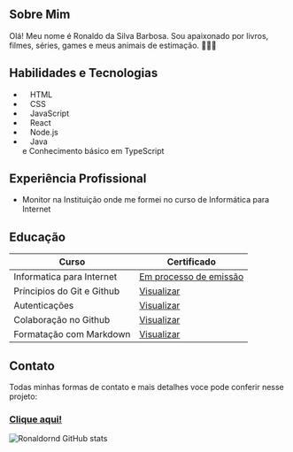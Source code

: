 ## Sobre Mim
Olá! Meu nome é Ronaldo da Silva Barbosa. 
Sou apaixonado por livros, filmes, séries, games e meus animais de estimação. 🐶🤍😺

## Habilidades e Tecnologias

- <img src="https://cdn.jsdelivr.net/gh/devicons/devicon@latest/icons/html5/html5-original.svg" width="10rem"> HTML 
- <img src="https://cdn.jsdelivr.net/gh/devicons/devicon@latest/icons/css3/css3-original.svg" width="10rem"> CSS
- <img src="https://cdn.jsdelivr.net/gh/devicons/devicon@latest/icons/javascript/javascript-original.svg" width="10rem"> JavaScript
- <img src="https://cdn.jsdelivr.net/gh/devicons/devicon@latest/icons/react/react-original.svg" width="10rem"> React
- <img src="https://cdn.jsdelivr.net/gh/devicons/devicon@latest/icons/nodejs/nodejs-original.svg" width="10rem"> Node.js
- <img src="https://cdn.jsdelivr.net/gh/devicons/devicon@latest/icons/java/java-original.svg" width="10rem"> Java
<br>e Conhecimento básico em TypeScript <img src="https://cdn.jsdelivr.net/gh/devicons/devicon@latest/icons/typescript/typescript-original.svg" width="10rem">

## Experiência Profissional
- Monitor na Instituição onde me formei no curso de Informática para Internet

## Educação
|Curso|Certificado|
|-----|-----|
|Informatica para Internet| [Em processo de emissão]()|
|Príncipios do Git e Github| [Visualizar ](https://www.dio.me/certificate/CKVALOYS/share)|
|Autenticações| [Visualizar ](https://www.dio.me/certificate/Q1YHNGGN/share)|
|Colaboração no Github| [Visualizar ](https://www.dio.me/certificate/5OWKT3Z1/share)|
|Formatação com Markdown| [Visualizar ](https://www.dio.me/certificate/ZZPJZ5E5/share)|

## Contato
Todas minhas formas de contato e mais detalhes voce pode conferir nesse projeto:  
### [Clique aqui!](https://ronaldornd.vercel.app/)

![Ronaldornd GitHub stats](https://github-readme-stats.vercel.app/api?username=ronaldornd&show_icons=true&theme=radical)

